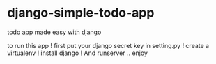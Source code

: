 # django-simple-todo-app
todo app made easy with django

to run this app 
! first put your django secret key in setting.py
! create a virtualenv 
! install django 
! And runserver .. enjoy
